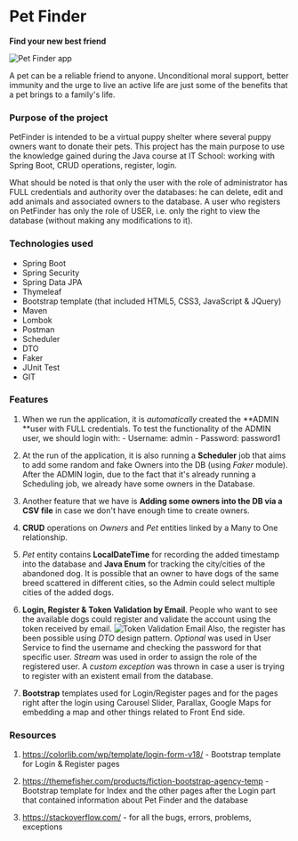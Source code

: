 # Pet Finder

**Find your new best friend**

![Pet Finder app](https://encrypted-tbn0.gstatic.com/images?q=tbn:ANd9GcS7BP2fl6HfWc2sIeCm5NIym6V_LDLpp3Hi7A&usqp=CAU)


A pet can be a reliable friend to anyone.
Unconditional moral support, better immunity and the
urge to live an active life are just some of the benefits
that a pet brings to a family's life.


### Purpose of the project
PetFinder is intended to be a virtual puppy shelter where several puppy owners want to donate their pets. This project has the main purpose to use the knowledge gained during the Java course at IT School: working with Spring Boot, CRUD operations, register, login.

What should be noted is that only the user with the role of administrator has FULL credentials and authority over the databases: he can delete, edit and add animals and associated owners to the database. 
A user who registers on PetFinder has only the role of USER, i.e. only the right to view the database (without making any modifications to it).


### Technologies used
* Spring Boot
* Spring Security
* Spring Data JPA
* Thymeleaf
* Bootstrap template (that included HTML5, CSS3, JavaScript & JQuery) 
* Maven
* Lombok
* Postman
* Scheduler
* DTO
* Faker
* JUnit Test
* GIT

### Features

1. When we run the application, it is _automatically_ created the **ADMIN **user with FULL credentials. To test the functionality of the ADMIN user, we should login with: 
\- Username: admin
\- Password: password1

2. At the run of the application, it is also running a **Scheduler** job that aims to add some random and fake Owners into the DB (using _Faker_ module). After the ADMIN login, due to the fact that it's already running a Scheduling job, we already have some owners in the Database.

3. Another feature that we have is **Adding some owners into the DB via a CSV file** in case we don't have enough time to create owners.

4. **CRUD** operations on _Owners_ and _Pet_ entities linked by a Many to One relationship.

5. _Pet_ entity contains **LocalDateTime** for recording the added timestamp into the database and **Java Enum** for tracking the city/cities of the abandoned dog. It is possible that an owner to have dogs of the same breed scattered in different cities, so the Admin could select multiple cities of the added dogs.

6. **Login, Register & Token Validation by Email**. People who want to see the available dogs could register and validate the account using the token received by email.
![Token Validation Email](https://i.ibb.co/D96m9P1/poc.png) Also, the register has been possible using *DTO* design pattern. *Optional* was used in User Service to find the username and checking the password for that specific user. *Stream* was used in order to assign the role of the registered user.
A *custom exception* was thrown in case a user is trying to register with an existent email from the database.

7. **Bootstrap** templates used for Login/Register pages and for the pages right after the login using Carousel Slider, Parallax, Google Maps for embedding a map and other things related to Front End side.


### Resources
1) https://colorlib.com/wp/template/login-form-v18/ - Bootstrap template for Login & Register pages

2) https://themefisher.com/products/fiction-bootstrap-agency-temp - Bootstrap template for Index and the other pages after the Login part that contained information about Pet Finder and the database

3) https://stackoverflow.com/ - for all the bugs, errors, problems, exceptions

